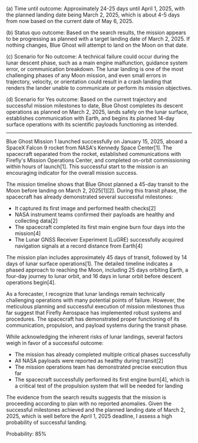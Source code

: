 (a) Time until outcome: Approximately 24-25 days until April 1, 2025, with the planned landing date being March 2, 2025, which is about 4-5 days from now based on the current date of May 6, 2025.

(b) Status quo outcome: Based on the search results, the mission appears to be progressing as planned with a target landing date of March 2, 2025. If nothing changes, Blue Ghost will attempt to land on the Moon on that date.

(c) Scenario for No outcome: A technical failure could occur during the lunar descent phase, such as a main engine malfunction, guidance system error, or communication breakdown. The lunar landing is one of the most challenging phases of any Moon mission, and even small errors in trajectory, velocity, or orientation could result in a crash landing that renders the lander unable to communicate or perform its mission objectives.

(d) Scenario for Yes outcome: Based on the current trajectory and successful mission milestones to date, Blue Ghost completes its descent operations as planned on March 2, 2025, lands safely on the lunar surface, establishes communication with Earth, and begins its planned 14-day surface operations with its scientific payloads functioning as intended.

---

Blue Ghost Mission 1 launched successfully on January 15, 2025, aboard a SpaceX Falcon 9 rocket from NASA's Kennedy Space Center[1]. The spacecraft separated from the rocket, established communications with Firefly's Mission Operations Center, and completed on-orbit commissioning within hours of launch[1]. This successful start to the mission is an encouraging indicator for the overall mission success.

The mission timeline shows that Blue Ghost planned a 45-day transit to the Moon before landing on March 2, 2025[1][2]. During this transit phase, the spacecraft has already demonstrated several successful milestones:

- It captured its first image and performed health checks[2]
- NASA instrument teams confirmed their payloads are healthy and collecting data[2]
- The spacecraft completed its first main engine burn four days into the mission[4]
- The Lunar GNSS Receiver Experiment (LuGRE) successfully acquired navigation signals at a record distance from Earth[4]

The mission plan includes approximately 45 days of transit, followed by 14 days of lunar surface operations[1]. The detailed timeline indicates a phased approach to reaching the Moon, including 25 days orbiting Earth, a four-day journey to lunar orbit, and 16 days in lunar orbit before descent operations begin[4].

As a forecaster, I recognize that lunar landings remain technically challenging operations with many potential points of failure. However, the meticulous planning and successful execution of mission milestones thus far suggest that Firefly Aerospace has implemented robust systems and procedures. The spacecraft has demonstrated proper functioning of its communication, propulsion, and payload systems during the transit phase.

While acknowledging the inherent risks of lunar landings, several factors weigh in favor of a successful outcome:
- The mission has already completed multiple critical phases successfully
- All NASA payloads were reported as healthy during transit[2]
- The mission operations team has demonstrated precise execution thus far
- The spacecraft successfully performed its first engine burn[4], which is a critical test of the propulsion system that will be needed for landing

The evidence from the search results suggests that the mission is proceeding according to plan with no reported anomalies. Given the successful milestones achieved and the planned landing date of March 2, 2025, which is well before the April 1, 2025 deadline, I assess a high probability of successful landing.

Probability: 85%